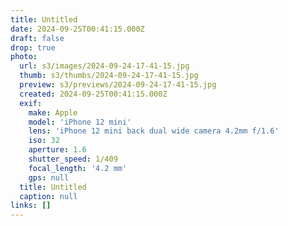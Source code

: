 ```yaml
---
title: Untitled
date: 2024-09-25T00:41:15.000Z
draft: false
drop: true
photo:
  url: s3/images/2024-09-24-17-41-15.jpg
  thumb: s3/thumbs/2024-09-24-17-41-15.jpg
  preview: s3/previews/2024-09-24-17-41-15.jpg
  created: 2024-09-25T00:41:15.000Z
  exif:
    make: Apple
    model: 'iPhone 12 mini'
    lens: 'iPhone 12 mini back dual wide camera 4.2mm f/1.6'
    iso: 32
    aperture: 1.6
    shutter_speed: 1/409
    focal_length: '4.2 mm'
    gps: null
  title: Untitled
  caption: null
links: []
---
```


